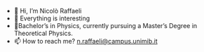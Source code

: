 - 👋 Hi, I’m Nicolò Raffaeli
- 👀 Everything is interesting
- 🌱Bachelor’s in Physics, currently pursuing a Master’s Degree in Theoretical Physics.
- 📫 How to reach me? n.raffaeli@campus.unimib.it

<!---
nraffaeli/nraffaeli is a ✨ special ✨ repository because its `README.md` (this file) appears on your GitHub profile.
You can click the Preview link to take a look at your changes.
--->
